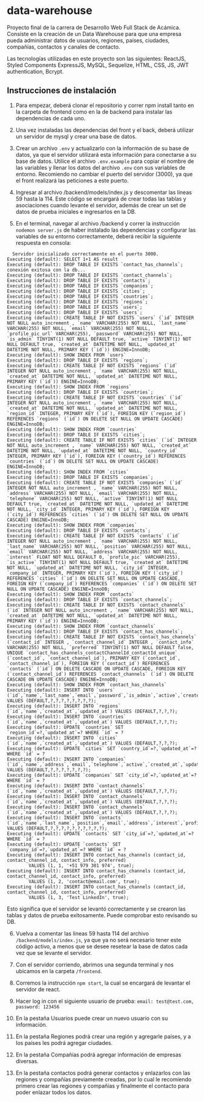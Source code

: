 # data-warehouse

Proyecto final de la carrera de Desarrollo Web Full Stack de Acámica. Consiste en la creación de un Data Warehouse para que una empresa pueda administrar datos de usuarios, regiones, países, ciudades, compañías, contactos y canales de contacto.

Las tecnologías utilizadas en este proyecto son las siguientes: ReactJS, Styled Components ExpressJS, MySQL, Sequelize, HTML, CSS, JS, JWT authentication, Bcrypt. 

## Instrucciones de instalación

1. Para empezar, deberá clonar el repositorio y correr npm install tanto en la carpeta de frontend como en la de backend para instalar las dependencias de cada uno.

2. Una vez instaladas las dependencias del front y el back, deberá utilizar un servidor de mysql y crear una base de datos.

3. Crear un archivo `.env` y actualizarlo con la información de su base de datos, ya que el servidor utilizará esta información para conectarse a su base de datos. Utilice el archivo `.env.example` para copiar el nombre de las variables y llenar los datos del archivo `.env` con sus variables de entorno. Recomiendo no cambiar el puerto del servidor (3000), ya que el front realizará las peticiones a este puerto.

4. Ingresar al archivo /backend/models/index.js y descomentar las líneas 59 hasta la 114. Este código se encargará de crear todas las tablas y asociaciones cuando levante el servidor, además de crear un set de datos de prueba iniciales e ingresarlos en la DB.

5. En el terminal, navegar al archivo /backend y correr la instrucción `nodemon server.js` de haber instalado las dependencias y configurar las variables de su entorno correctamente, deberá recibir la siguiente respuesta en consola:

```
  Servidor inicializado correctamente en el puerto 3000.
Executing (default): SELECT 1+1 AS result
Executing (default): DROP TABLE IF EXISTS `contact_has_channels`;
conexión exitosa con la db...
Executing (default): DROP TABLE IF EXISTS `contact_channels`;
Executing (default): DROP TABLE IF EXISTS `contacts`;
Executing (default): DROP TABLE IF EXISTS `companies`;
Executing (default): DROP TABLE IF EXISTS `cities`;
Executing (default): DROP TABLE IF EXISTS `countries`;
Executing (default): DROP TABLE IF EXISTS `regions`;
Executing (default): DROP TABLE IF EXISTS `users`;
Executing (default): DROP TABLE IF EXISTS `users`;
Executing (default): CREATE TABLE IF NOT EXISTS `users` (`id` INTEGER NOT NULL auto_increment , `name` VARCHAR(255) NOT NULL, `last_name` VARCHAR(255) NOT NULL, `email` VARCHAR(255) NOT NULL, `profile_pic_url` VARCHAR(255), `password` VARCHAR(255) NOT NULL, `is_admin` TINYINT(1) NOT NULL DEFAULT true, `active` TINYINT(1) NOT NULL DEFAULT true, `created_at` DATETIME NOT NULL, `updated_at` DATETIME NOT NULL, PRIMARY KEY (`id`)) ENGINE=InnoDB;
Executing (default): SHOW INDEX FROM `users`
Executing (default): DROP TABLE IF EXISTS `regions`;
Executing (default): CREATE TABLE IF NOT EXISTS `regions` (`id` INTEGER NOT NULL auto_increment , `name` VARCHAR(255) NOT NULL, `created_at` DATETIME NOT NULL, `updated_at` DATETIME NOT NULL, PRIMARY KEY (`id`)) ENGINE=InnoDB;
Executing (default): SHOW INDEX FROM `regions`
Executing (default): DROP TABLE IF EXISTS `countries`;
Executing (default): CREATE TABLE IF NOT EXISTS `countries` (`id` INTEGER NOT NULL auto_increment , `name` VARCHAR(255) NOT NULL, `created_at` DATETIME NOT NULL, `updated_at` DATETIME NOT NULL, `region_id` INTEGER, PRIMARY KEY (`id`), FOREIGN KEY (`region_id`) REFERENCES `regions` (`id`) ON DELETE SET NULL ON UPDATE CASCADE) ENGINE=InnoDB;
Executing (default): SHOW INDEX FROM `countries`
Executing (default): DROP TABLE IF EXISTS `cities`;
Executing (default): CREATE TABLE IF NOT EXISTS `cities` (`id` INTEGER NOT NULL auto_increment , `name` VARCHAR(255) NOT NULL, `created_at` DATETIME NOT NULL, `updated_at` DATETIME NOT NULL, `country_id` INTEGER, PRIMARY KEY (`id`), FOREIGN KEY (`country_id`) REFERENCES `countries` (`id`) ON DELETE SET NULL ON UPDATE CASCADE) ENGINE=InnoDB;
Executing (default): SHOW INDEX FROM `cities`
Executing (default): DROP TABLE IF EXISTS `companies`;
Executing (default): CREATE TABLE IF NOT EXISTS `companies` (`id` INTEGER NOT NULL auto_increment , `name` VARCHAR(255) NOT NULL, `address` VARCHAR(255) NOT NULL, `email` VARCHAR(255) NOT NULL, `telephone` VARCHAR(255) NOT NULL, `active` TINYINT(1) NOT NULL DEFAULT true, `created_at` DATETIME NOT NULL, `updated_at` DATETIME NOT NULL, `city_id` INTEGER, PRIMARY KEY (`id`), FOREIGN KEY (`city_id`) REFERENCES `cities` (`id`) ON DELETE SET NULL ON UPDATE CASCADE) ENGINE=InnoDB;
Executing (default): SHOW INDEX FROM `companies`
Executing (default): DROP TABLE IF EXISTS `contacts`;
Executing (default): CREATE TABLE IF NOT EXISTS `contacts` (`id` INTEGER NOT NULL auto_increment , `name` VARCHAR(255) NOT NULL, `last_name` VARCHAR(255) NOT NULL, `position` VARCHAR(255) NOT NULL, `email` VARCHAR(255) NOT NULL, `address` VARCHAR(255) NOT NULL, `interest` FLOAT NOT NULL DEFAULT 0, `profile_pic` VARCHAR(255), `is_active` TINYINT(1) NOT NULL DEFAULT true, `created_at` DATETIME NOT NULL, `updated_at` DATETIME NOT NULL, `city_id` INTEGER, `company_id` INTEGER, PRIMARY KEY (`id`), FOREIGN KEY (`city_id`) REFERENCES `cities` (`id`) ON DELETE SET NULL ON UPDATE CASCADE, FOREIGN KEY (`company_id`) REFERENCES `companies` (`id`) ON DELETE SET NULL ON UPDATE CASCADE) ENGINE=InnoDB;
Executing (default): SHOW INDEX FROM `contacts`
Executing (default): DROP TABLE IF EXISTS `contact_channels`;
Executing (default): CREATE TABLE IF NOT EXISTS `contact_channels` (`id` INTEGER NOT NULL auto_increment , `name` VARCHAR(255) NOT NULL, `created_at` DATETIME NOT NULL, `updated_at` DATETIME NOT NULL, PRIMARY KEY (`id`)) ENGINE=InnoDB;
Executing (default): SHOW INDEX FROM `contact_channels`
Executing (default): DROP TABLE IF EXISTS `contact_has_channels`;
Executing (default): CREATE TABLE IF NOT EXISTS `contact_has_channels` (`contact_id` INTEGER , `contact_channel_id` INTEGER , `contact_info` VARCHAR(255) NOT NULL, `preferred` TINYINT(1) NOT NULL DEFAULT false, UNIQUE `contact_has_channels_contactChannelId_contactId_unique` (`contact_id`, `contact_channel_id`), PRIMARY KEY (`contact_id`, `contact_channel_id`), FOREIGN KEY (`contact_id`) REFERENCES `contacts` (`id`) ON DELETE CASCADE ON UPDATE CASCADE, FOREIGN KEY (`contact_channel_id`) REFERENCES `contact_channels` (`id`) ON DELETE CASCADE ON UPDATE CASCADE) ENGINE=InnoDB;
Executing (default): SHOW INDEX FROM `contact_has_channels`
Executing (default): INSERT INTO `users` (`id`,`name`,`last_name`,`email`,`password`,`is_admin`,`active`,`created_at`,`updated_at`) VALUES (DEFAULT,?,?,?,?,?,?,?,?);
Executing (default): INSERT INTO `regions` (`id`,`name`,`created_at`,`updated_at`) VALUES (DEFAULT,?,?,?);
Executing (default): INSERT INTO `countries` (`id`,`name`,`created_at`,`updated_at`) VALUES (DEFAULT,?,?,?);
Executing (default): UPDATE `countries` SET `region_id`=?,`updated_at`=? WHERE `id` = ?
Executing (default): INSERT INTO `cities` (`id`,`name`,`created_at`,`updated_at`) VALUES (DEFAULT,?,?,?);
Executing (default): UPDATE `cities` SET `country_id`=?,`updated_at`=? WHERE `id` = ?
Executing (default): INSERT INTO `companies` (`id`,`name`,`address`,`email`,`telephone`,`active`,`created_at`,`updated_at`) VALUES (DEFAULT,?,?,?,?,?,?,?);
Executing (default): UPDATE `companies` SET `city_id`=?,`updated_at`=? WHERE `id` = ?
Executing (default): INSERT INTO `contact_channels` (`id`,`name`,`created_at`,`updated_at`) VALUES (DEFAULT,?,?,?);
Executing (default): INSERT INTO `contact_channels` (`id`,`name`,`created_at`,`updated_at`) VALUES (DEFAULT,?,?,?);
Executing (default): INSERT INTO `contact_channels` (`id`,`name`,`created_at`,`updated_at`) VALUES (DEFAULT,?,?,?);
Executing (default): INSERT INTO `contacts` (`id`,`name`,`last_name`,`position`,`email`,`address`,`interest`,`profile_pic`,`is_active`,`created_at`,`updated_at`) VALUES (DEFAULT,?,?,?,?,?,?,?,?,?,?);
Executing (default): UPDATE `contacts` SET `city_id`=?,`updated_at`=? WHERE `id` = ?
Executing (default): UPDATE `contacts` SET `company_id`=?,`updated_at`=? WHERE `id` = ?
Executing (default): INSERT INTO contact_has_channels (contact_id, contact_channel_id, contact_info, preferred)
        VALUES (1, 1, '+51 979 301 974', true);
Executing (default): INSERT INTO contact_has_channels (contact_id, contact_channel_id, contact_info, preferred)
        VALUES (1, 2, 'contact@email.com', true);
Executing (default): INSERT INTO contact_has_channels (contact_id, contact_channel_id, contact_info, preferred)
        VALUES (1, 3, 'Test LinkedIn', true);
```

Esto significa que el servidor se levantó correctamente y se crearon las tablas y datos de prueba exitosamente. Puede comprobar esto revisando su DB.

6. Vuelva a comentar las líneas 59 hasta 114 del archivo `/backend/models/index.js`, ya que ya no será necesario tener este código activo, a menos que se desee resetear la base de datos cada vez que se levante el servidor.

7. Con el servidor corriendo, abrimos una segunda terminal y nos ubicamos en la carpeta `/frontend`.

8. Corremos la instrucción `npm start`, la cual se encargará de levantar el servidor de react.

9. Hacer log in con el siguiente usuario de prueba: `email: test@test.com, password: 123456`

10. En la pestaña Usuarios puede crear un nuevo usuario con su información.

11. En la pestaña Regiones podrá crear una región y agregarle países, y a los países les podrá agregar ciudades.

12. En la pestaña Compañías podrá agregar información de empresas diversas.

13. En la pestaña contactos podrá generar contactos y enlazarlos con las regiones y compañías previamente creadas, por lo cual le recomiendo primero crear las regiones y compañías y finalmente el contacto para poder enlazar todos los datos.
